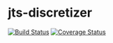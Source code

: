 # jts-discretizer

[![Build Status](https://travis-ci.org/adrianulbona/jts-discretizer.svg?branch=master)](https://travis-ci.org/adrianulbona/jts-discretizer)
[![Coverage Status](https://coveralls.io/repos/github/adrianulbona/jts-discretizer/badge.svg)](https://coveralls.io/github/adrianulbona/jts-discretizer)

